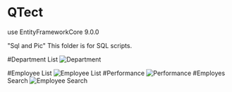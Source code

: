 # QTect
 use EntityFrameworkCore 9.0.0

"Sql and Pic" This folder is for SQL scripts.

 #Department List
![Department](https://github.com/user-attachments/assets/945b7ce2-2986-42c4-beff-056a28778bca)

#Employee List
![Employee List](https://github.com/user-attachments/assets/4b68f770-ad20-4e16-adf4-b28010886825)
#Performance 
![Performance](https://github.com/user-attachments/assets/9beb426b-60a8-4033-b05b-b315f3b512a3)
#Employes Search
![Employee Search](https://github.com/user-attachments/assets/80c61fae-3dd2-491f-ade8-b830496dcbe8)
